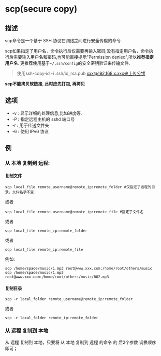 # scp(secure copy)

## 描述

scp命令是一个基于 SSH 协议在网络之间进行安全传输的命令.

scp如果指定了用户名，命令执行后仅需要再输入密码;没有指定用户名，命令执行后需要输入用户名和密码,也可能直接提示"Permission denied",所以**推荐指定用户名**. 更推荐使用基于`~/.ssh/config`的安全密钥验证来传输文件.

> 使用ssh-copy-id -i .ssh/id_rsa.pub  xxx@192.168.x.xxx来上传公钥

**scp不能拷贝软链接, 此时应先打包, 再拷贝**

## 选项

- -v : 显示详细的处理信息,比如进度等.
- -P : 指定远程主机的 sshd 端口号
- -r : 用于传送文件夹
- -6 : 使用 IPv6 协议

## 例

### 从 本地 复制到 远程:

#### 复制文件

    scp local_file remote_username@remote_ip:remote_folder #仅指定了远程的目录，文件名字不变

或者

    scp local_file remote_username@remote_ip:remote_file #指定了文件名

或者

    scp local_file remote_ip:remote_folder

或者

    scp local_file remote_ip:remote_file

例如:

    scp /home/space/music/1.mp3 root@www.xxx.com:/home/root/others/music
    scp /home/space/music/1.mp3 root@www.xxx.com:/home/root/others/music/002.mp3

#### 复制目录

    scp -r local_folder remote_username@remote_ip:remote_folder

或者

    scp -r local_folder remote_ip:remote_folder

### 从 远程 复制到 本地

从 远程 复制到 本地，只要将 从 本地 复制到 远程 的命令 的 后2个参数 调换顺序 即可；